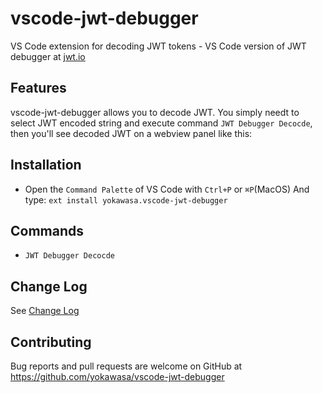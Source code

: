 # vscode-jwt-debugger

VS Code extension for decoding JWT tokens - VS Code version of JWT debugger at [jwt.io](https://jwt.io/)

## Features
vscode-jwt-debugger allows you to decode JWT. You simply needt to select JWT encoded string and execute command `JWT Debugger Decocde`, then you'll see decoded JWT on a webview panel like this:
 
## Installation
- Open the `Command Palette` of VS Code with `Ctrl+P` or `⌘P`(MacOS)
And type: `ext install yokawasa.vscode-jwt-debugger`

## Commands
- `JWT Debugger Decocde`

## Change Log
See [Change Log](CHANGELOG.md)

## Contributing

Bug reports and pull requests are welcome on GitHub at https://github.com/yokawasa/vscode-jwt-debugger
